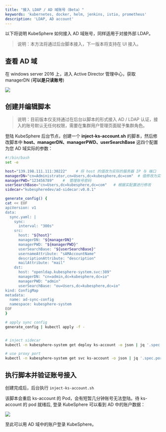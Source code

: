 ```yaml
---
title: "接入 LDAP / AD 域账号（Beta）"
keywords: 'kubernetes, docker, helm, jenkins, istio, prometheus'
description: 'LDAP, AD account'
---
```


以下将说明 KubeSphere 如何接入 AD 域账号，同样适用于对接外部 LDAP。

> 说明：本方法将通过后台脚本接入，下一版本将支持在 UI 接入。

## 查看 AD 域

在 windows server 2016 上，进入 Active Director 管理中心，获取 managerDN (**可以是只读账号**)

![](https://pek3b.qingstor.com/kubesphere-docs/png/20191129225035.png)

## 创建并编辑脚本

> 说明：目前版本仅支持通过在后台以脚本的形式接入 AD  / LDAP 认证，接入的账号默认无任何权限，需要在集群用户管理页面赋予集群角色。

登陆 KubeSphere 后台节点，创建一个 **inject-ks-account.sh** 的脚本，然后修改脚本中 **host、managerDN、managerPWD、userSearchBase** 这四个配置为您 AD 域实际的参数：

```bash
#!/bin/bash
set -e

host="139.198.111.111:30222"    # 将 host 的值改为实际的服务器 IP 与 端口
managerDN="cn=Administrator,cn=Users,dc=kubesphere,dc=com"  # 值修改为实际的 AD 域的管理账号, 可以为只读账号
managerPWD="123456789"    #  管理账号密码
userSearchBase="cn=Users,dc=kubesphere,dc=com"   # 根据实配置进行修改
sidecar="kubespheredev/ad-sidecar:v0.0.1"

generate_config() {
cat << EOF
apiVersion: v1
data:
  sync.yaml: |
    sync:
      interval: "300s"
    src:
      host: "${host}"
      managerDN: "${managerDN}"
      managerPWD: "${managerPWD}"
      userSearchBase: "${userSearchBase}"
      usernameAttribute: "sAMAccountName"
      descriptionAttribute: "description"
      mailAttribute: "mail"
    dst:
      host: "openldap.kubesphere-system.svc:389"
      managerDN: "cn=admin,dc=kubesphere,dc=io"
      managerPWD: "admin"
      userSearchBase: "ou=Users,dc=kubesphere,dc=io"
kind: ConfigMap
metadata:
  name: ad-sync-config
  namespace: kubesphere-system
EOF
}

# apply sync config
generate_config | kubectl apply -f -


# inject sidecar
kubectl -n kubesphere-system get deploy ks-account -o json | jq '.spec.template.spec.volumes += [{"configMap":{"name":"ad-sync-config"},"name":"ad-sync-config"}]' | jq '.spec.template.spec.containers += [{"command":["ad-sidecar","--logtostderr=true","--v=2"],"image":"'${sidecar}'","imagePullPolicy":"IfNotPresent","name":"ad-sidecar","ports":[{"containerPort":19090,"protocol":"TCP"}],"volumeMounts":[{"mountPath":"/etc/kubesphere/sync.yaml","name":"ad-sync-config","subPath":"sync.yaml"}]}]' | kubectl apply -f -

# use proxy port
kubectl -n kubesphere-system get svc ks-account -o json | jq '.spec.ports[0].targetPort=19090' | kubectl apply -f -
```

## 执行脚本并验证账号接入

创建完成后，后台执行 `inject-ks-account.sh`

该脚本会重启 ks-account 的 Pod，会有短暂几分钟账号无法登陆。待 ks-account 的 pod 就绪后, 登录 KubeSphere 可以看到 AD 中的账户数据：

![](https://pek3b.qingstor.com/kubesphere-docs/png/20191113182235.png)

至此可以用 AD 域中的账户登录 KubeSphere。
